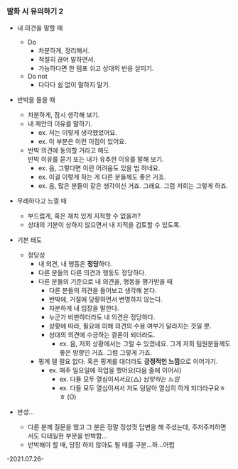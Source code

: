 ### 발화 시 유의하기 2

- 내 의견을 말할 때
	- Do
		-  차분하게, 정리해서.
		- 적절히 끊어 말하면서.
		- 가능하다면 한 템포 쉬고 상대의 반응 살피기.
	- Do not
		- 다다다 쉼 없이 말하지 말기.
- 반박을 들을 때
	-  차분하게, 잠시 생각해 보기.
	- 내 제안의 이유를 말하기.
		- ex. 저는 이렇게 생각했었어요.
		- ex. 이 부분은 이런 이점이 있어요.
	- 반박 의견에 동의할 거라고 해도  
	 반박 이유를 묻기 또는 내가 유추한 이유를 말해 보기.
		- ex. 음, 그렇다면 이런 어려움도 있을 법 하네요.
		- ex. 이걸 이렇게 하는 게 다른 분들께도 좋은 거죠.
		- ex. 음, 많은 분들이 같은 생각이신 거죠. 그래요. 그럼 저희는 그렇게 하죠.
- 무례하다고 느낄 때
	- 부드럽게, 혹은 재치 있게 지적할 수 없을까?
	- 상대의 기분이 상하지 않으면서 내 지적을 검토할 수 있도록.
 
- 기본 태도
	- 정당성
		- 내 의견, 내 행동은 **정당**하다.
		- 다른 분들의 다른 의견과 행동도 정당하다.
		- 다른 분들의 기준으로 내 의견을, 행동을 평가받을 때 
			- 다른 분들의 의견을 들어보고 생각해 본다.
			- 반박에, 거절에 당황하면서 변명하지 않는다.
			- 차분하게 내 입장을 말한다.
			- 누군가 비판하더라도 내 의견은 정당하다.
			- 상황에 따라, 필요에 의해 의견의 수용 여부가 달라지는 것일 뿐.
			- 상대의 의견에 수긍하는 결론이 되더라도.
				- ex. 음, 저희 상황에서는 그럴 수 있겠네요. 그게 저희 팀원분들께도 좋은 방향인 거죠. 그럼 그렇게 가죠.
		- 핑계 댈 필요 없다. 혹은 핑계를 대더라도 **긍정적인 느낌**으로 이어가기.
			- ex. 매주 일요일에 작업을 했어요(다음 줄에 이어서)
				- ex. 다들 모두 열심이셔서요(△) *남탓하는 느낌*
				- ex. 다들 모두 열심이셔서 저도 덩달아 열심히 하게 되더라구요ㅎㅎ (O)
- 반성...
	- 다른 분께 질문을 했고 그 분은 정말 정성껏 답변을 해 주셨는데, 주저주저하면서도 디테일한 부분을 반박함...
	-  반박해야 할 때, 당장 하지 않아도 될 때를 구분...하...어렵
	
-2021.07.26- 
